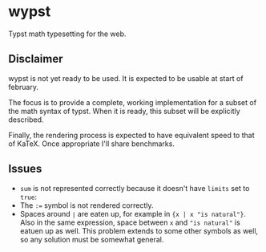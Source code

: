 # wypst
Typst math typesetting for the web.

## Disclaimer
wypst is not yet ready to be used. It is expected to be usable at start of february.

The focus is to provide a complete, working implementation for a subset of the math syntax of typst. When it is ready, this subset will be explicitly described.

Finally, the rendering process is expected to have equivalent speed to that of KaTeX. Once appropriate I'll share benchmarks.

## Issues
- `sum` is not represented correctly because it doesn't have `limits` set to `true`:
- The `:=` symbol is not rendered correctly.
- Spaces around `∣` are eaten up, for example in `{x | x "is natural"}`. Also in the same expression, space between `x` and `"is natural"` is eatuen up as well. This problem extends to some other symbols as well, so any solution must be somewhat general.
